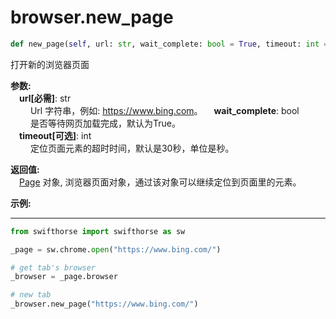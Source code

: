 
# browser.new_page

```python
def new_page(self, url: str, wait_complete: bool = True, timeout: int = 30) -> Page
```  

打开新的浏览器页面

**参数:**  
    &emsp;**url[必需]**: str   
        &emsp;&emsp; Url 字符串，例如: <https://www.bing.com>。
    &emsp;**wait_complete**: bool  
        &emsp;&emsp; 是否等待网页加载完成，默认为True。  
    &emsp;**timeout[可选]**: int  
        &emsp;&emsp; 定位页面元素的超时时间，默认是30秒，单位是秒。 

**返回值:**  
    &emsp;[Page](./page/page.md) 对象, 浏览器页面对象，通过该对象可以继续定位到页面里的元素。

**示例:**
***
```python
from swifthorse import swifthorse as sw

_page = sw.chrome.open("https://www.bing.com/")

# get tab's browser
_browser = _page.browser

# new tab
_browser.new_page("https://www.bing.com/")

```